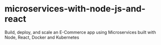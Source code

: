 # microservices-with-node-js-and-react
Build, deploy, and scale an E-Commerce app using Microservices built with Node, React, Docker and Kubernetes
